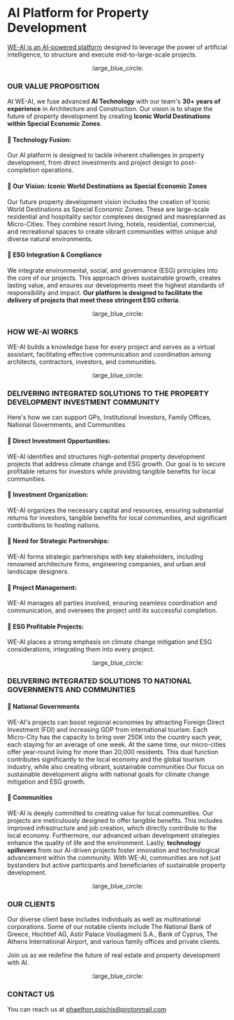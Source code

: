 # AI Platform for Property Development
[WE-AI is an AI-powered platform](https://github.com/phaethonp/we-ai#api-for-property-development) designed to leverage the power of artificial intelligence, to structure and execute mid-to-large-scale projects.<br>
<p align="center">
  :large_blue_circle:
</p>

###  OUR VALUE PROPOSITION
At WE-AI, we fuse advanced **AI Technology** with our team's **30+ years of experience** in Architecture and Construction. Our vision is to shape the future of property development by creating **Iconic World Destinations within Special Economic Zones**.<br>

#### :small_blue_diamond: Technology Fusion:
Our AI platform is designed to tackle inherent challenges in property development, from direct investments and project design to post-completion operations.<br>

#### :small_blue_diamond: Our Vision: Iconic World Destinations as Special Economic Zones
Our future property development vision includes the creation of Iconic World Destinations as Special Economic Zones. These are large-scale residential and hospitality sector complexes designed and masreplanned as Micro-Cities. They combine resort living, hotels, residential, commercial, and recreational spaces to create vibrant communities within unique and diverse natural environments.<br>

#### :small_blue_diamond: ESG Integration & Compliance
We integrate environmental, social, and governance (ESG) principles into the core of our projects. This approach drives sustainable growth, creates lasting value, and ensures our developments meet the highest standards of responsibility and impact. **Our platform is designed to facilitate the delivery of projects that meet these stringent ESG criteria**.<br>

<p align="center">
  :large_blue_circle:
</p>

### HOW WE-AI WORKS
WE-AI builds a knowledge base for every project and serves as  a virtual assistant, facilitating effective communication and coordination among architects, contractors, investors, and communities.<br>

<p align="center">
  :large_blue_circle:
</p>

### DELIVERING INTEGRATED SOLUTIONS TO THE PROPERTY DEVELOPMENT INVESTMENT COMMUNITY


Here's how we can support GPs, Institutional Investors, Family Offices, National Governments, and Communities<BR>
#### :small_blue_diamond: Direct Investment Opportunities: 
WE-AI identifies and structures high-potential property development projects that address climate change and ESG growth. Our goal is to secure profitable returns for investors while providing tangible benefits for local communities.<br>

#### :small_blue_diamond:  Investment Organization:
WE-AI organizes the necessary capital and resources, ensuring substantial returns for investors, tangible benefits for local communities, and significant contributions to hosting nations.
#### :small_blue_diamond: Need for Strategic Partnerships:
WE-AI forms strategic partnerships with key stakeholders, including renowned architecture firms, engineering companies, and urban and landscape designers.<br>
#### :small_blue_diamond: Project Management:
WE-AI manages all parties involved, ensuring seamless coordination and communication, and oversees the project until its successful completion.<br>
####  :small_blue_diamond: ESG Profitable Projects:
WE-AI places a strong emphasis on climate change mitigation and ESG considerations, integrating them into every project.<br>

<p align="center">
  :large_blue_circle:
</p>

### DELIVERING INTEGRATED SOLUTIONS TO NATIONAL GOVERNMENTS AND COMMUNITIES
#### :small_blue_diamond:  National Governments
WE-AI's projects can boost regional economies by attracting Foreign Direct Investment (FDI) and increasing GDP from international tourism. Each Micro-City has the capacity to bring over 250K into the country each year, each staying for an average of one week. At the same time, our micro-cities offer year-round living for more than 20,000 residents. This dual function contributes significantly to the local economy and the global tourism industry, while also creating vibrant, sustainable communities Our focus on sustainable development aligns with national goals for climate change mitigation and ESG growth.<BR>

#### :small_blue_diamond: Communities
WE-AI is deeply committed to creating value for local communities. Our projects are meticulously designed to offer tangible benefits. This includes improved infrastructure and job creation, which directly contribute to the local economy. Furthermore, our advanced urban development strategies enhance the quality of life and the environment. <be>
Lastly, **technology spillovers** from our AI-driven projects foster innovation and technological advancement within the community. With WE-AI, communities are not just bystanders but active participants and beneficiaries of sustainable property development.<br>

<p align="center">
  :large_blue_circle:
</p>

### OUR CLIENTS
Our diverse client base includes individuals as well as multinational corporations. Some of our notable clients include The National Bank of Greece, Hochtief AG, Astir Palace Vouliagmeni S.A., Bank of Cyprus, The Athens International Airport, and various family offices and private clients.<br>

Join us as we redefine the future of real estate and property development with AI.

<p align="center">
  :large_blue_circle:
</p>

### CONTACT US
You can reach us at phaethon.psichis@protonmail.com

